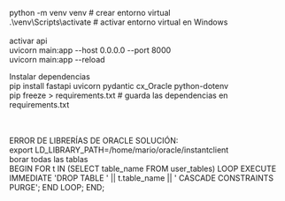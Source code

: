 python -m venv venv         # crear entorno virtual
<br>
.\venv\Scripts\activate     # activar entorno virtual en Windows
<br>
<br>
activar api
<br>
uvicorn main:app --host 0.0.0.0 --port 8000 
<br>
uvicorn main:app --reload
<br>


Instalar dependencias <br>
pip install fastapi uvicorn pydantic cx_Oracle python-dotenv <br>
pip freeze > requirements.txt   # guarda las dependencias en requirements.txt


<br>
<br>
ERROR DE LIBRERÍAS DE ORACLE SOLUCIÓN:
<br>
export LD_LIBRARY_PATH=/home/mario/oracle/instantclient



<br>
borar todas las tablas
<br>
BEGIN
    FOR t IN (SELECT table_name FROM user_tables) LOOP
        EXECUTE IMMEDIATE 'DROP TABLE ' || t.table_name || ' CASCADE CONSTRAINTS PURGE';
    END LOOP;
END;



